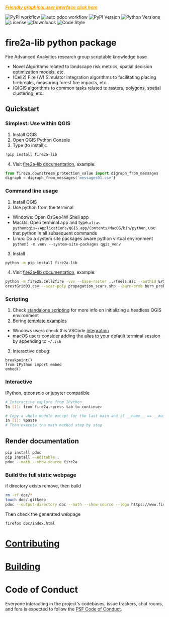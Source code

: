 <span style="color: orange;"><strong><em><a href="https://fire2a.github.io/docs/docs/qgis-toolbox/README.html" style="color: orange;">
Friendly graphical user interface click here
</a></em></strong></span>

![PyPI workflow](https://github.com/fire2a/fire2a-lib/actions/workflows/publish-pypi.yml/badge.svg)
![auto pdoc workflow](https://github.com/fire2a/fire2a-lib/actions/workflows/auto-docs.yml/badge.svg)
![PyPI Version](https://img.shields.io/pypi/v/fire2a-lib.svg)
![Python Versions](https://img.shields.io/pypi/pyversions/fire2a-lib.svg)
![License](https://img.shields.io/github/license/fire2a/fire2a-lib.svg)
![Downloads](https://img.shields.io/pypi/dm/fire2a-lib.svg)
![Code Style](https://img.shields.io/badge/code%20style-black-000000.svg)

# fire2a-lib python package
Fire Advanced Analyitics research group scriptable knowledge base
- Novel Algorithms related to landscape risk metrics, spatial decision optimization models, etc.
- (Cell2) Fire (W) Simulator integration algorithms to facilitating placing firebreaks, measuring forest fire impacts, etc.
- (Q)GIS algorithms to common tasks related to rasters, polygons, spatial clustering, etc.

## Quickstart
### Simplest: Use within QGIS
1. Install QGIS
2. Open QGIS Python Console
3. Type (to install)::
```python
!pip install fire2a-lib
```
4. Visit [fire2a-lib documentation](https://fire2a.github.io/fire2a-lib), example:
```python
from fire2a.downstream_protection_value import digraph_from_messages
digraph = digraph_from_messages('messages01.csv')
```
### Command line usage
1. Install QGIS
2. Use python from the terminal
- Windows: Open OsGeo4W Shell app
- MacOs: Open terminal app and type `alias pythonqgis=/Applications/QGIS.app/Contents/MacOS/bin/python`, use that python in all subsequent commands
- Linux: Do a system site packages aware python virtual environment `python3 -m venv --system-site-packages qgis_venv`
3. Install
```bash
python -m pip install fire2a-lib
```
4. Visit [fire2a-lib documentation](https://fire2a.github.io/fire2a-lib), example:
```bash
python -m fire2a.cell2fire -vvv --base-raster ../fuels.asc --authid EPSG:25831 --scar-sample Grids/Grids2/F
orestGrid03.csv --scar-poly propagation_scars.shp --burn-prob burn_probability.tif
```
### Scripting
1. Check [standalone scripting](https://github.com/fire2a/fire-analytics-qgis-processing-toolbox-plugin/blob/main/script_samples/standalone.py) for more info on initializing a headless QGIS environment
2. Boring [template examples](https://github.com/fire2a/fire2a-lib/tree/main/usage_samples)
- Windows users check this VSCode [integration](https://fire2a.github.io/docs/docs/qgis-cookbook/README.html#making-a-python-environment-launcher-for-developers)
- macOS users consider adding the alias to your default terminal session by appending to `~/.zsh`
3. Interactive debug:
```
breakpoint()
from IPython import embed
embed()
```

### Interactive
IPython, qtconsole or jupyter compatible
```bash
# Interactive explore from IPython
In [1]: from fire2a.<press-tab-to-continue>

# Copy a whole module except for the last main and if __name__ == __main__ part
In [1]: %paste
# Then execute tha main method step by step

```

## Render documentation
```bash
pip install pdoc
pip install --editable .
pdoc --math --show-source fire2a
```
### Build the full static webpage
if directory exists remove, then build
```bash
rm -rf doc/*
touch doc/.gitkeep
pdoc --output-directory doc --math --show-source --logo https://www.fire2a.com/static/img/logo_1_.png --favicon https://www.fire2a.com/static/img/logo_1_.png fire2a fire2template
```
Then check the generated webpage
```bash
firefox doc/index.html
```

# [Contributing](./CODING.md)
# [Building](./BUILDING.md)


# Code of Conduct

Everyone interacting in the project's codebases, issue trackers,
chat rooms, and fora is expected to follow the
[PSF Code of Conduct](https://www.python.org/psf/conduct).
